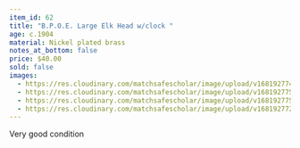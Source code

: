 ```yaml
---
item_id: 62
title: "B.P.O.E. Large Elk Head w/clock "
age: c.1904
material: Nickel plated brass
notes_at_bottom: false
price: $40.00
sold: false
images:
  - https://res.cloudinary.com/matchsafescholar/image/upload/v1681927749/bpoe4.jpg
  - https://res.cloudinary.com/matchsafescholar/image/upload/v1681927750/bpoe5.jpg
  - https://res.cloudinary.com/matchsafescholar/image/upload/v1681927750/bpoe6.jpg
  - https://res.cloudinary.com/matchsafescholar/image/upload/v1681927727/bpoe2.jpg
---
```

Very good condition